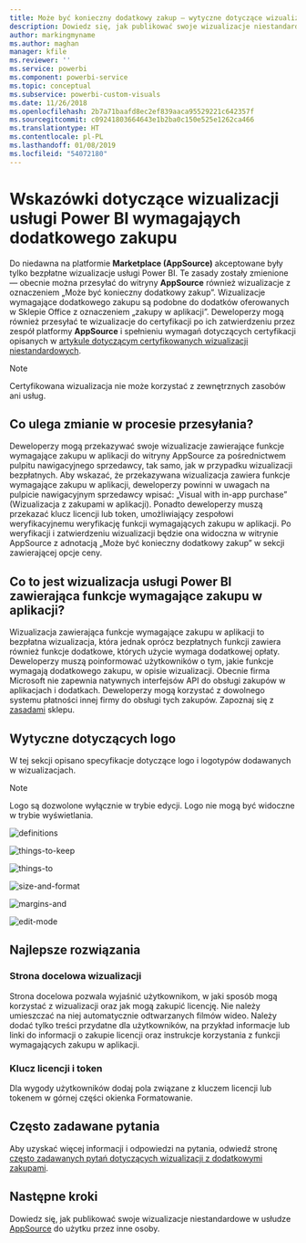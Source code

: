 ```yaml
---
title: Może być konieczny dodatkowy zakup — wytyczne dotyczące wizualizacji usługi Power BI
description: Dowiedz się, jak publikować swoje wizualizacje niestandardowe w usłudze AppSource do użytku przez inne osoby, które dokonają zakupu.
author: markingmyname
ms.author: maghan
manager: kfile
ms.reviewer: ''
ms.service: powerbi
ms.component: powerbi-service
ms.topic: conceptual
ms.subservice: powerbi-custom-visuals
ms.date: 11/26/2018
ms.openlocfilehash: 2b7a71baafd8ec2ef839aaca95529221c642357f
ms.sourcegitcommit: c09241803664643e1b2ba0c150e525e1262ca466
ms.translationtype: HT
ms.contentlocale: pl-PL
ms.lasthandoff: 01/08/2019
ms.locfileid: "54072180"
---
```

# <a name="guidelines-for-power-bi-visuals-with-additional-purchases"></a>Wskazówki dotyczące wizualizacji usługi Power BI wymagająych dodatkowego zakupu

Do niedawna na platformie **Marketplace (AppSource)** akceptowane były tylko bezpłatne wizualizacje usługi Power BI. Te zasady zostały zmienione — obecnie można przesyłać do witryny **AppSource** również wizualizacje z oznaczeniem „Może być konieczny dodatkowy zakup”. Wizualizacje wymagające dodatkowego zakupu są podobne do dodatków oferowanych w Sklepie Office z oznaczeniem „zakupy w aplikacji”. Deweloperzy mogą również przesyłać te wizualizacje do certyfikacji po ich zatwierdzeniu przez zespół platformy **AppSource** i spełnieniu wymagań dotyczących certyfikacji opisanych w [artykule dotyczącym certyfikowanych wizualizacji niestandardowych](../power-bi-custom-visuals-certified.md).

> [!Note]
> Certyfikowana wizualizacja nie może korzystać z zewnętrznych zasobów ani usług.

## <a name="whats-changing-in-the-submission-process"></a>Co ulega zmianie w procesie przesyłania?

Deweloperzy mogą przekazywać swoje wizualizacje zawierające funkcje wymagające zakupu w aplikacji do witryny AppSource za pośrednictwem pulpitu nawigacyjnego sprzedawcy, tak samo, jak w przypadku wizualizacji bezpłatnych. Aby wskazać, że przekazywana wizualizacja zawiera funkcje wymagające zakupu w aplikacji, deweloperzy powinni w uwagach na pulpicie nawigacyjnym sprzedawcy wpisać: „Visual with in-app purchase” (Wizualizacja z zakupami w aplikacji). Ponadto deweloperzy muszą przekazać klucz licencji lub token, umożliwiający zespołowi weryfikacyjnemu weryfikację funkcji wymagających zakupu w aplikacji. Po weryfikacji i zatwierdzeniu wizualizacji będzie ona widoczna w witrynie AppSource z adnotacją „Może być konieczny dodatkowy zakup” w sekcji zawierającej opcje ceny.

## <a name="what-is-a-power-bi-visual-with-iap-features"></a>Co to jest wizualizacja usługi Power BI zawierająca funkcje wymagające zakupu w aplikacji?

Wizualizacja zawierająca funkcje wymagające zakupu w aplikacji to bezpłatna wizualizacja, która jednak oprócz bezpłatnych funkcji zawiera również funkcje dodatkowe, których użycie wymaga dodatkowej opłaty. Deweloperzy muszą poinformować użytkowników o tym, jakie funkcje wymagają dodatkowego zakupu, w opisie wizualizacji. Obecnie firma Microsoft nie zapewnia natywnych interfejsów API do obsługi zakupów w aplikacjach i dodatkach. Deweloperzy mogą korzystać z dowolnego systemu płatności innej firmy do obsługi tych zakupów. Zapoznaj się z [zasadami](https://docs.microsoft.com/office/dev/store/validation-policies#2-apps-or-add-ins-can-display-certain-ads) sklepu.

## <a name="logo-guidelines"></a>Wytyczne dotyczących logo

W tej sekcji opisano specyfikacje dotyczące logo i logotypów dodawanych w wizualizacjach.

> [!NOTE]
> Logo są dozwolone wyłącznie w trybie edycji. Logo nie mogą być widoczne w trybie wyświetlania.

![definitions](media/office-store-in-app-purchase-visual-guidelines/definitions.png)

![things-to-keep](media/office-store-in-app-purchase-visual-guidelines/things-to-keep-in-mind.png)

![things-to](media/office-store-in-app-purchase-visual-guidelines/things-to-avoid.png)

![size-and-format ](media/office-store-in-app-purchase-visual-guidelines/size-and-format.png)

![margins-and](media/office-store-in-app-purchase-visual-guidelines/margins-and-sizes.png)

![edit-mode](media/office-store-in-app-purchase-visual-guidelines/logos-in-edit-mode.png)

## <a name="best-practices"></a>Najlepsze rozwiązania

### <a name="visual-landing-page"></a>Strona docelowa wizualizacji

Strona docelowa pozwala wyjaśnić użytkownikom, w jaki sposób mogą korzystać z wizualizacji oraz jak mogą zakupić licencję. Nie należy umieszczać na niej automatycznie odtwarzanych filmów wideo. Należy dodać tylko treści przydatne dla użytkowników, na przykład informacje lub linki do informacji o zakupie licencji oraz instrukcje korzystania z funkcji wymagających zakupu w aplikacji.

### <a name="license-key-and-token"></a>Klucz licencji i token

Dla wygody użytkowników dodaj pola związane z kluczem licencji lub tokenem w górnej części okienka Formatowanie.

## <a name="faq"></a>Często zadawane pytania

Aby uzyskać więcej informacji i odpowiedzi na pytania, odwiedź stronę [często zadawanych pytań dotyczących wizualizacji z dodatkowymi zakupami](https://docs.microsoft.com/en-us/power-bi/power-bi-custom-visuals-faq#visuals-with-additional-purchases).

## <a name="next-steps"></a>Następne kroki

Dowiedz się, jak publikować swoje wizualizacje niestandardowe w usłudze [AppSource](office-store.md) do użytku przez inne osoby.
